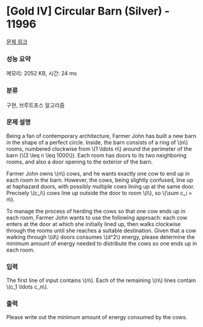 # [Gold IV] Circular Barn (Silver) - 11996 

[문제 링크](https://www.acmicpc.net/problem/11996) 

### 성능 요약

메모리: 2052 KB, 시간: 24 ms

### 분류

구현, 브루트포스 알고리즘

### 문제 설명

<p>Being a fan of contemporary architecture, Farmer John has built a new barn in the shape of a perfect circle. Inside, the barn consists of a ring of \(n\) rooms, numbered clockwise from \(1 \ldots n\) around the perimeter of the barn (\(3 \leq n \leq 1000\)). Each room has doors to its two neighboring rooms, and also a door opening to the exterior of the barn.</p>

<p>Farmer John owns \(n\) cows, and he wants exactly one cow to end up in each room in the barn. However, the cows, being slightly confused, line up at haphazard doors, with possibly multiple cows lining up at the same door. Precisely \(c_i\) cows line up outside the door to room \(i\), so \(\sum c_i = n\).</p>

<p>To manage the process of herding the cows so that one cow ends up in each room, Farmer John wants to use the following approach: each cow enters at the door at which she initially lined up, then walks clockwise through the rooms until she reaches a suitable destination. Given that a cow walking through \(d\) doors consumes \(d^2\) energy, please determine the minimum amount of energy needed to distribute the cows so one ends up in each room.</p>

### 입력 

 <p>The first line of input contains \(n\). Each of the remaining \(n\) lines contain \(c_1 \ldots c_n\).</p>

### 출력 

 <p>Please write out the minimum amount of energy consumed by the cows.</p>

